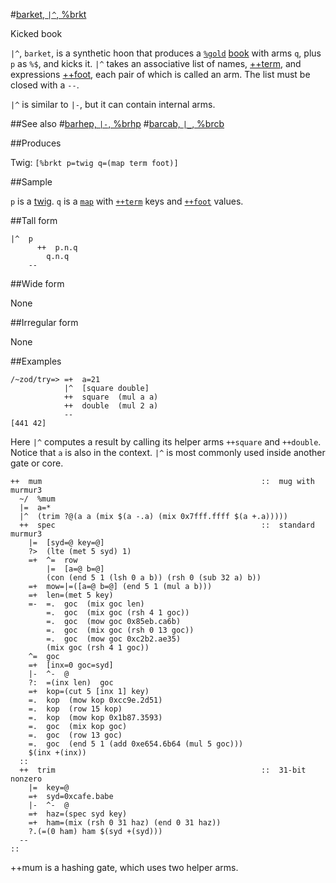 #[barket, `|^`, %brkt](#brkt)

Kicked book

`|^`, `barket`,  is a synthetic hoon that produces a [`%gold`]() [book]() with arms `q`, plus `p` as `%$`, and kicks it. `|^` takes an associative list of names, [++term](), and expressions [++foot](), each pair of which is called an arm. The list must be closed with a `--`. 

`|^` is similar to `|-`, but it can contain internal arms.

##See also
#[barhep, `|-`, %brhp](#brhp)
#[barcab, `|_`, %brcb](#brcb)

##Produces

Twig: `[%brkt p=twig q=(map term foot)]`

##Sample

`p` is a [twig]().
`q` is a [`map`]() with [`++term`]() keys and [`++foot`]() values.

##Tall form

    |^  p
          ++  p.n.q
            q.n.q
        --

##Wide form

None

##Irregular form

None

##Examples

    /~zod/try=> =+  a=21
                |^  [square double]
                ++  square  (mul a a)
                ++  double  (mul 2 a)
                --
    [441 42]

Here `|^` computes a result by calling its helper arms `++square` and `++double`. Notice that `a` is also in the context. `|^` is most commonly used inside another gate or core.

```
++  mum                                                 ::  mug with murmur3
  ~/  %mum
  |=  a=*
  |^  (trim ?@(a a (mix $(a -.a) (mix 0x7fff.ffff $(a +.a)))))
  ++  spec                                              ::  standard murmur3
    |=  [syd=@ key=@]
    ?>  (lte (met 5 syd) 1)
    =+  ^=  row
        |=  [a=@ b=@] 
        (con (end 5 1 (lsh 0 a b)) (rsh 0 (sub 32 a) b))
    =+  mow=|=([a=@ b=@] (end 5 1 (mul a b)))
    =+  len=(met 5 key)
    =-  =.  goc  (mix goc len)
        =.  goc  (mix goc (rsh 4 1 goc))
        =.  goc  (mow goc 0x85eb.ca6b)
        =.  goc  (mix goc (rsh 0 13 goc))
        =.  goc  (mow goc 0xc2b2.ae35)
        (mix goc (rsh 4 1 goc))
    ^=  goc
    =+  [inx=0 goc=syd]
    |-  ^-  @
    ?:  =(inx len)  goc
    =+  kop=(cut 5 [inx 1] key)
    =.  kop  (mow kop 0xcc9e.2d51)
    =.  kop  (row 15 kop) 
    =.  kop  (mow kop 0x1b87.3593)
    =.  goc  (mix kop goc)
    =.  goc  (row 13 goc)
    =.  goc  (end 5 1 (add 0xe654.6b64 (mul 5 goc)))
    $(inx +(inx))
  ::
  ++  trim                                              ::  31-bit nonzero
    |=  key=@
    =+  syd=0xcafe.babe
    |-  ^-  @
    =+  haz=(spec syd key)
    =+  ham=(mix (rsh 0 31 haz) (end 0 31 haz))
    ?.(=(0 ham) ham $(syd +(syd)))
  --
::
```

++mum is a hashing gate, which uses two helper arms.
